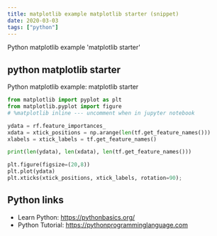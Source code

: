 ```yaml
---
title: matplotlib example matplotlib starter (snippet)
date: 2020-03-03
tags: ["python"]
---
```

Python matplotlib example 'matplotlib starter'


## python matplotlib starter

Python matplotlib example: matplotlib starter

```python
from matplotlib import pyplot as plt
from matplotlib.pyplot import figure
# %matplotlib inline --- uncomment when in jupyter notebook

ydata = rf.feature_importances_
xdata = xtick_positions = np.arange(len(tf.get_feature_names()))
xlabels = xtick_labels = tf.get_feature_names()

print(len(ydata), len(xdata), len(tf.get_feature_names()))

plt.figure(figsize=(20,8))
plt.plot(ydata)
plt.xticks(xtick_positions, xtick_labels, rotation=90);

```

## Python links

- Learn Python: https://pythonbasics.org/
- Python Tutorial: https://pythonprogramminglanguage.com
